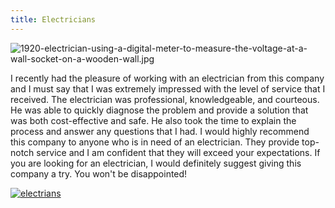 ```yaml
---
title: Electricians
---
```


![1920-electrician-using-a-digital-meter-to-measure-the-voltage-at-a-wall-socket-on-a-wooden-wall.jpg](/1920-electrician-using-a-digital-meter-to-measure-the-voltage-at-a-wall-socket-on-a-wooden-wall.jpg)

I recently had the pleasure of working with an electrician from this company and I must say that I was extremely impressed with the level of service that I received. The electrician was professional, knowledgeable, and courteous. He was able to quickly diagnose the problem and provide a solution that was both cost-effective and safe. He also took the time to explain the process and answer any questions that I had. I would highly recommend this company to anyone who is in need of an electrician. They provide top-notch service and I am confident that they will exceed your expectations. If you are looking for an electrician, I would definitely suggest giving this company a try. You won't be disappointed!

[![electrians](<https://dabuttonfactory.com/button.png?t=CHECK+SERVICE&f=Noto+Sans-Bold&ts=26&tc=fff&hp=45&vp=20&c=11&bgt=unicolored&bgc=4bd42f>)](<https://www.bark.com/?a_aid=5d2d0e83cdc3>)